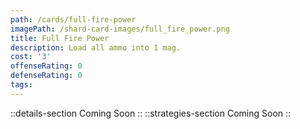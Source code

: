 ```yaml
---
path: /cards/full-fire-power
imagePath: /shard-card-images/full_fire_power.png
title: Full Fire Power
description: Load all ammo into 1 mag.
cost: '3'
offenseRating: 0
defenseRating: 0
tags:
---
```

::details-section
Coming Soon
::
::strategies-section
Coming Soon
::